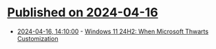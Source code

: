 # [Published on 2024-04-16](index.md)

* [2024-04-16, 14:10:00](https://soylentnews.org/article.pl?sid=24/04/15/1453237&from=rss) - [Windows 11 24H2: When Microsoft Thwarts Customization](https://soylentnews.org/article.pl?sid=24/04/15/1453237&from=rss)
